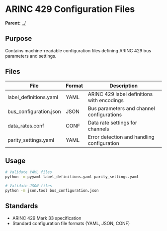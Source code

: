 # ARINC 429 Configuration Files

**Parent:** [../](../)

## Purpose

Contains machine-readable configuration files defining ARINC 429 bus parameters and settings.

## Files

| File | Format | Description |
|------|--------|-------------|
| label_definitions.yaml | YAML | ARINC 429 label definitions with encodings |
| bus_configuration.json | JSON | Bus parameters and channel configurations |
| data_rates.conf | CONF | Data rate settings for channels |
| parity_settings.yaml | YAML | Error detection and handling configuration |

## Usage

```bash
# Validate YAML files
python -m pyyaml label_definitions.yaml parity_settings.yaml

# Validate JSON files
python -m json.tool bus_configuration.json
```

## Standards

- ARINC 429 Mark 33 specification
- Standard configuration file formats (YAML, JSON, CONF)
